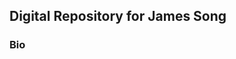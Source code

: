 ## Digital Repository for James Song<br>
### Bio<br>




<!---
building-burma/building-burma is a ✨ special ✨ repository because its `README.md` (this file) appears on your GitHub profile.
You can click the Preview link to take a look at your changes.
--->
